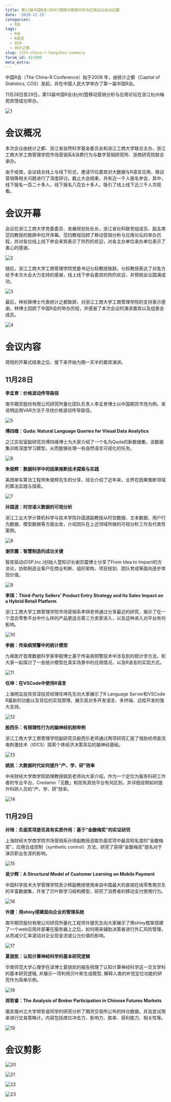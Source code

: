 ```yaml
---
title: 第13届中国R会(杭州)暨移动营销分析与应用论坛会议纪要
date: '2020-12-25'
categories:
  - R会
tags:
  - R会
  - R语言
  - 杭州
  - 统计之都
slug: 13th-china-r-hangzhou-summary
forum_id: 421998
meta_extra: 
---
```




中国R会（The China-R Conference）始于2008 年，由统计之都（Capital of Statistics, COS）发起，并在中国人民大学举办了第一届中国R会。

11月28日至29日，第13届中国R会(杭州)暨移动营销分析与应用论坛在浙江杭州梅苑宾馆成功举办。

![1](https://user-images.githubusercontent.com/37477330/103147298-0e417b80-478f-11eb-8607-475633933869.png)

# 会议概况

本次会议由统计之都、浙江省自然科学基金委员会和浙江工商大学联合主办，浙江工商大学工商管理学院市场营销系&消费行为与数字营销研究所、浙商研究院联合承办。

由于疫情，会议结合线上与线下形式，邀请15位嘉宾对大数据与R语言应用、移动营销等相关问题进行了深度研讨。截止大会结束，共有近一千人报名参会，其中，线下报名一百二十多人，线下报名八百五十多人，吸引了线上线下近三千人次观看。

# 会议开幕

会议在浙江工商大学党委委员、发展规划处处长，浙江省社科联党组成员、副主席范钧教授的致辞中拉开序幕。范钧教授回顾了移动营销分析与应用论坛的举办历程，并对各位线上线下参会来宾表示了热烈的欢迎，对各主办单位承办单位表示了衷心的感谢。

![2](https://user-images.githubusercontent.com/37477330/103147299-100b3f00-478f-11eb-8533-54faff4f0250.png)

随后，浙江工商大学工商管理学院党委书记乜标教授致辞。乜标教授表达了对各方给予本次大会大力支持的感谢，线上线下参会嘉宾的热烈欢迎，并预祝会议圆满成功。

![3](https://user-images.githubusercontent.com/37477330/103147300-11d50280-478f-11eb-87b6-6d9204911e92.png)

最后，林祯舜博士代表统计之都致辞，对浙江工商大学工商管理学院的支持表示感谢。林博士回顾了中国R会的举办历程，并感谢了本次会议的演讲嘉宾以及组委会成员。

![4](https://user-images.githubusercontent.com/37477330/103147301-139ec600-478f-11eb-9a62-0ae4e6129cf0.png)

# 会议内容

简短的开幕式结束之后，接下来开始为期一天半的嘉宾演讲。

## 11月28日

**李孟育：价格波动传导路径**

南华期货股份有限公司研究所量化团队负责人李孟育博士以中国期货市场为例，来说明运用VAR方法于寻找价格波动传导路径。

![5](https://user-images.githubusercontent.com/37477330/103147302-17324d00-478f-11eb-8857-45d287943cef.png)



**傅四维：Quda: Natural Language Queries for Visual Data Analytics**

之江实验室副研究员傅四维博士为大家介绍了一个名为Quda的新数据集，该数据集训练深度学习模型，从而能够处理一些自然语言可视化的任务。

![6](https://user-images.githubusercontent.com/37477330/103147303-1bf70100-478f-11eb-9718-e34226f47e2c.png)



**朱俊辉：数据科学中的因果推断技术探索与实践**

美团单车算法工程师朱俊辉先生的分享，综合介绍了近年来，业界在因果推断领域的算法实践与探索。

![7](https://user-images.githubusercontent.com/37477330/103147305-1dc0c480-478f-11eb-8297-ce363371e700.png)



**孙国道：时空语义数据的可视分析**

浙江工业大学计算机科学与技术学院孙国道副教授从时空数据、文本数据、用户行为数据、模型数据等方面出发，介绍团队在上述领域所做的可视分析工作及代表性案例。

![8](https://user-images.githubusercontent.com/37477330/103147306-1ef1f180-478f-11eb-8138-2897d20db782.png)



**谢宗震：智慧制造的成功关键**

智库驱动(DSP,Inc.)创始人暨知识长谢宗震博士分享了From Idea to Impact的方法论，协助制造业客户在商业判断、组织架构、项目规划、团队育成等面向逐步体现价值。

![9](https://user-images.githubusercontent.com/37477330/103147310-21544b80-478f-11eb-8c01-600f3d6ec6d2.png)



**李琪：Third-Party Sellers' Product Entry Strategy and Its Sales Impact on a Hybrid Retail Platform**

浙江工商大学工商管理学院市场营销系李琪老师通过分享最近的研究，揭示了在一个混合零售平台中什么样的产品更适合第三方卖家进入，以及这种进入对平台有何影响。

![10](https://user-images.githubusercontent.com/37477330/103147312-23b6a580-478f-11eb-83aa-5817a70829fb.png)



**李舰：传染病预警中的统计模型**

九峰医疗首席数据科学家李舰博士基于传染病预警技术中涉及到的统计学方法，和大家一起探讨了一些统计模型在真实场景中的应用情况，以及R语言的实现方式。

![11](https://user-images.githubusercontent.com/37477330/103147314-25806900-478f-11eb-8288-9c3a6b36e9b8.png)



**任坤：在VSCode中使用R语言**

上海明汯投资资深投资经理任坤先生向大家展示了R Language Server和VSCode R最新的功能以及背后的实现原理，展示其对多开发语言、多终端、远程开发的强大支持。

![12](https://user-images.githubusercontent.com/37477330/103147316-27e2c300-478f-11eb-93b4-609f49e5cee8.png)



**殷西乐：有限理性行为的脑神经机制举例**

浙江工商大学工商管理学院副研究员殷西乐老师通过两项研究汇报了借助经颅直流电刺激技术（tDCS）探索个体经济决策背后的脑神经基础。

![13](https://user-images.githubusercontent.com/37477330/103147317-2913f000-478f-11eb-8c5a-858189c71c8a.png)



**姚凯：大数据时代如何提升“产、学、研”效率**

中央财经大学商学院助理教授姚凯老师向大家介绍，作为一个定位为服务科研工作者的专业平台，Credamo「见数」和现有其他平台有何区别，并详细说明如何提升科研人员的“产、学、研”效率。

![14](https://user-images.githubusercontent.com/37477330/103147318-2addb380-478f-11eb-8041-275f16529b0b.png)



## 11月29日

**孙琦：负面奖项是否具有实质作用：基于“金酸梅奖”的实证研究**

上海财经大学商学院市场营销系孙琦副教授选取负面奖项中最具知名度的“金酸梅奖”，应用合成控制（synthetic control）方法，研究了获得“金酸梅奖”提名对于演员职业生涯的影响。

![15](https://user-images.githubusercontent.com/37477330/103147319-2c0ee080-478f-11eb-8ce2-23de2c1c281d.png)



**吴少辉：A Structural Model of Customer Learning on Mobile Payment**

中国科学技术大学管理学院吴少辉副教授使用来自中国最大的直销在线零售商京东的丰富数据集，开发了贝叶斯学习结构模型，研究了消费者的移动支付使用行为。

![16](https://user-images.githubusercontent.com/37477330/103147320-2dd8a400-478f-11eb-91a8-ce8d63769d0e.png)



**许捷：用shiny搭建面向企业的管理系统**

南华期货股份有限公司研究所量化工程师许捷先生向大家展示了用shiny框架搭建了一个web应用并部署在服务器上之后，如何用来辅助决策者进行外汇风险管理，从而减少汇率波动对企业现金流或公允价值的影响。

![17](https://user-images.githubusercontent.com/37477330/103147321-2f09d100-478f-11eb-8c7e-d421d27fedb1.png)



**夏骁凯：认知计算神经科学的基本研究逻辑**

华南师范大学心理学在读博士夏骁凯的报告梳理了认知计算神经科学这一交叉学科的基本研究逻辑, 并展示一项利用贝叶斯生成模型, 解释人类的听觉定位功能的研究作为简单示例。

![18](https://user-images.githubusercontent.com/37477330/103147323-303afe00-478f-11eb-85bc-70d54b6ee6a4.png)



**郑哲睿：The Analysis of Broker Participation in Chinese Futures Markets**

俄亥俄州立大学郑哲睿同学的研究分析了期货交易所公布的持仓数据，并且尝试用来进行交易策略计。内容包括席位冲击力、影响力、胜率、获利能力、相关性等。

![19](https://user-images.githubusercontent.com/37477330/103147325-3204c180-478f-11eb-8382-af9edebe5a58.png)

# 会议剪影

![20](https://user-images.githubusercontent.com/37477330/103147326-3335ee80-478f-11eb-8ec8-df9aa094f722.png)



![21](https://user-images.githubusercontent.com/37477330/103147328-3630df00-478f-11eb-8834-5bc7e0d1ebed.png)



![22](https://user-images.githubusercontent.com/37477330/103147331-392bcf80-478f-11eb-9825-623059cbd46e.png)



![23](https://user-images.githubusercontent.com/37477330/103147333-3c26c000-478f-11eb-8270-8b8d5b41d52a.png)
